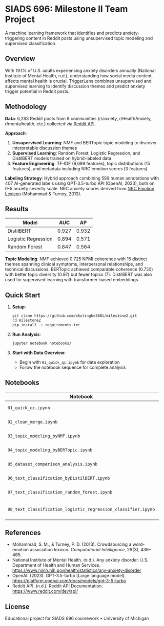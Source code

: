 # SIADS 696: Milestone II Team Project

A machine learning framework that identifies and predicts anxiety-triggering content in Reddit posts using unsupervised topic modeling and supervised classification.

## Overview

With 19.1% of U.S. adults experiencing anxiety disorders annually (National Institute of Mental Health, n.d.), understanding how social media content affects mental health is crucial. TriggerLens combines unsupervised and supervised learning to identify discussion themes and predict anxiety trigger potential in Reddit posts.

## Methodology

**Data**: 6,283 Reddit posts from 8 communities (r/anxiety, r/HealthAnxiety, r/mentalhealth, etc.) collected via [Reddit API](https://www.reddit.com/dev/api/).

**Approach**:
1. **Unsupervised Learning**: NMF and BERTopic topic modeling to discover interpretable discussion themes
2. **Supervised Learning**: Random Forest, Logistic Regression, and DistilBERT models trained on hybrid-labeled data
3. **Feature Engineering**: TF-IDF (9,699 features), topic distributions (15 features), and metadata including NRC emotion scores (3 features)

**Labeling Strategy**: Hybrid approach combining 599  human annotations with 407 AI-generated labels using GPT-3.5-turbo API (OpenAI, 2023), both on 0-5 anxiety severity scale. NRC anxiety scores derived from [NRC Emotion Lexicon](https://saifmohammad.com/WebPages/NRC-Emotion-Lexicon.htm) (Mohammad & Turney, 2013).

## Results

| Model | AUC | AP |
|-------|-----|----|
| DistilBERT | 0.927 | 0.932 |
| Logistic Regression | 0.894 | 0.571 |
| Random Forest | 0.847 | 0.564 |

**Topic Modeling**: NMF achieved 0.725 NPMI coherence with 15 distinct themes spanning clinical symptoms, interpersonal relationships, and technical discussions. BERTopic achieved comparable coherence (0.730) with better topic diversity (0.97) but fewer topics (7). DistilBERT was also used for supervised learning with transformer-based embeddings.

## Quick Start

1. **Setup**:
   ```bash
   git clone https://github.com/shutinghe3601/milestone2.git
   cd milestone2
   pip install -r requirements.txt
   ```

2. **Run Analysis**:
   ```bash
   jupyter notebook notebooks/
   ```

3. **Start with Data Overview**:
   - Begin with `01_quick_qc.ipynb` for data exploration
   - Follow the notebook sequence for complete analysis

## Notebooks

| Notebook | Description |
|----------|-------------|
| `01_quick_qc.ipynb` | Data quality checks |
| `02_clean_merge.ipynb` | Data preprocessing |
| `03_topic_modeling_byNMF.ipynb` | NMF topic modeling |
| `04_topic_modeling_byBERTopic.ipynb` | BERTopic modeling |
| `05_dataset_comparison_analysis.ipynb` | Label comparison |
| `06_text_classification_byDistilBERT.ipynb` | DistilBERT training |
| `07_text_classification_random_forest.ipynb` | Random Forest training |
| `08_text_classification_logistic_regression_classifier.ipynb` | Logistic Regression training |


## References

- Mohammad, S. M., & Turney, P. D. (2013). Crowdsourcing a word-emotion association lexicon. *Computational Intelligence*, 29(3), 436–465.
- National Institute of Mental Health. (n.d.). Any anxiety disorder. U.S. Department of Health and Human Services. https://www.nimh.nih.gov/health/statistics/any-anxiety-disorder
- OpenAI. (2023). GPT-3.5-turbo [Large language model]. https://platform.openai.com/docs/models/gpt-3-5-turbo
- Reddit API. (n.d.). Reddit API Documentation. https://www.reddit.com/dev/api/

## License

Educational project for SIADS 696 coursework • University of Michigan
